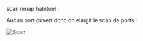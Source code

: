 scan nmap habituel : 


Aucun port ouvert donc on elargit le scan de ports : 

![Scan](https://user-images.githubusercontent.com/39098396/59051726-df527480-888d-11e9-96f8-8e31c705948c.png)
